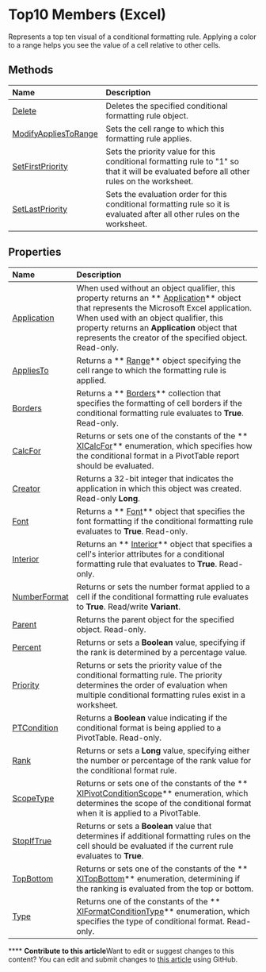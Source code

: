 
# Top10 Members (Excel)
Represents a top ten visual of a conditional formatting rule. Applying a color to a range helps you see the value of a cell relative to other cells.

## Methods



|**Name**|**Description**|
|:-----|:-----|
| [Delete](3c406d8c-85b2-d820-3646-8c5649f155c1.md)|Deletes the specified conditional formatting rule object.|
| [ModifyAppliesToRange](3baf8e16-4bb7-ec97-da0a-17187500f1f1.md)|Sets the cell range to which this formatting rule applies.|
| [SetFirstPriority](3523bdae-87ab-54f5-e6ff-a684592b88b7.md)|Sets the priority value for this conditional formatting rule to "1" so that it will be evaluated before all other rules on the worksheet.|
| [SetLastPriority](878cbcd5-47c9-64f8-d864-cfe279dec513.md)|Sets the evaluation order for this conditional formatting rule so it is evaluated after all other rules on the worksheet.|

## Properties



|**Name**|**Description**|
|:-----|:-----|
| [Application](777fa632-6320-c375-0966-c3ea3a8c5a40.md)|When used without an object qualifier, this property returns an  ** [Application](19b73597-5cf9-4f56-8227-b5211f657f6f.md)** object that represents the Microsoft Excel application. When used with an object qualifier, this property returns an **Application** object that represents the creator of the specified object. Read-only.|
| [AppliesTo](734666da-8467-a740-c64d-d0901326e2a7.md)|Returns a  ** [Range](b8207778-0dcc-4570-1234-f130532cc8cd.md)** object specifying the cell range to which the formatting rule is applied.|
| [Borders](428953d4-b481-dd8a-0aff-a9fb754b935c.md)|Returns a  ** [Borders](adb6efd6-73b6-e620-e9be-f4a42bc52ae8.md)** collection that specifies the formatting of cell borders if the conditional formatting rule evaluates to **True**. Read-only.|
| [CalcFor](4ab81649-8221-a83d-5e51-0c4dbe01b175.md)|Returns or sets one of the constants of the  ** [XlCalcFor](81a6cf29-8ecb-1153-d908-587d3ffe87da.md)** enumeration, which specifies how the conditional format in a PivotTable report should be evaluated.|
| [Creator](47d808f6-27f5-c8d9-97ab-1d135d25e4f7.md)|Returns a 32-bit integer that indicates the application in which this object was created. Read-only  **Long**.|
| [Font](d2a13b9a-d5f5-5c07-5e9b-bc2724795334.md)|Returns a  ** [Font](f4788ba4-1c4c-2f03-4d73-194bc9316825.md)** object that specifies the font formatting if the conditional formatting rule evaluates to **True**. Read-only.|
| [Interior](aa973e08-b2c8-2b67-96ed-1e4d3f350d0e.md)|Returns an  ** [Interior](37c79831-2cac-69fd-10ee-6d5415ed338b.md)** object that specifies a cell's interior attributes for a conditional formatting rule that evaluates to **True**. Read-only.|
| [NumberFormat](26e7d330-384f-4601-bb51-d563f67c3ac2.md)|Returns or sets the number format applied to a cell if the conditional formatting rule evaluates to  **True**. Read/write  **Variant**.|
| [Parent](8c5acd64-8f29-fc28-ed5d-4947e0f1be53.md)|Returns the parent object for the specified object. Read-only.|
| [Percent](7c5073e3-f7dd-82ec-88c6-7af2b21c72e9.md)|Returns or sets a  **Boolean** value, specifying if the rank is determined by a percentage value.|
| [Priority](0f54585a-2390-dfde-d4c2-5f0c1e9f8ff7.md)|Returns or sets the priority value of the conditional formatting rule. The priority determines the order of evaluation when multiple conditional formatting rules exist in a worksheet.|
| [PTCondition](70a73169-ca80-9566-2cbe-61e8dca87eb3.md)|Returns a  **Boolean** value indicating if the conditional format is being applied to a PivotTable. Read-only.|
| [Rank](a3245519-8fa3-d9cb-ace9-22d78893c0fa.md)|Returns or sets a  **Long** value, specifying either the number or percentage of the rank value for the conditional format rule.|
| [ScopeType](d1326cab-7852-747e-d810-9f7c07a0b11f.md)|Returns or sets one of the constants of the  ** [XlPivotConditionScope](4a2800cc-624b-18df-2d2a-cbb604a83042.md)** enumeration, which determines the scope of the conditional format when it is applied to a PivotTable.|
| [StopIfTrue](12e0820e-8c6b-29c0-fd63-0cd49d175b51.md)|Returns or sets a  **Boolean** value that determines if additional formatting rules on the cell should be evaluated if the current rule evaluates to **True**.|
| [TopBottom](8ab43085-677e-1883-5f88-4194f4027f2b.md)|Returns or sets one of the constants of the  ** [XlTopBottom](f398b424-6150-0aa8-be99-218ba2d913b9.md)** enumeration, determining if the ranking is evaluated from the top or bottom.|
| [Type](2a3bfd5e-cdc5-3d21-0a0f-57d30b86689b.md)|Returns one of the constants of the  ** [XlFormatConditionType](ae97c695-f56a-c9ee-91b0-dac413c93428.md)** enumeration, which specifies the type of conditional format. Read-only.|

****   **Contribute to this article**Want to edit or suggest changes to this content? You can edit and submit changes to  [this article](https://github.com/jhershey00/VBA_Excel_Test/OpenXMLCon/articles/ee94e347-b55a-d7b3-ab2f-26c5698b15cf.md) using GitHub.

